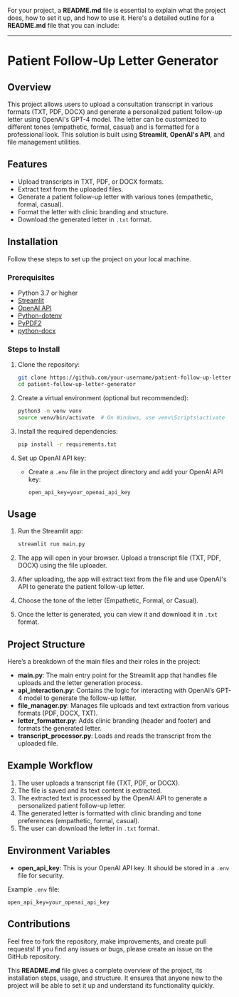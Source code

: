 For your project, a **README.md** file is essential to explain what the project does, how to set it up, and how to use it. Here's a detailed outline for a **README.md** file that you can include:

---

# Patient Follow-Up Letter Generator

## Overview

This project allows users to upload a consultation transcript in various formats (TXT, PDF, DOCX) and generate a personalized patient follow-up letter using OpenAI's GPT-4 model. The letter can be customized to different tones (empathetic, formal, casual) and is formatted for a professional look. This solution is built using **Streamlit**, **OpenAI's API**, and file management utilities.

## Features

- Upload transcripts in TXT, PDF, or DOCX formats.
- Extract text from the uploaded files.
- Generate a patient follow-up letter with various tones (empathetic, formal, casual).
- Format the letter with clinic branding and structure.
- Download the generated letter in `.txt` format.

## Installation

Follow these steps to set up the project on your local machine.

### Prerequisites

- Python 3.7 or higher
- [Streamlit](https://streamlit.io/)
- [OpenAI API](https://beta.openai.com/signup/)
- [Python-dotenv](https://pypi.org/project/python-dotenv/)
- [PyPDF2](https://pypi.org/project/PyPDF2/)
- [python-docx](https://pypi.org/project/python-docx/)

### Steps to Install

1. Clone the repository:
   ```bash
   git clone https://github.com/your-username/patient-follow-up-letter-generator.git
   cd patient-follow-up-letter-generator
   ```

2. Create a virtual environment (optional but recommended):
   ```bash
   python3 -m venv venv
   source venv/bin/activate  # On Windows, use venv\Scripts\activate
   ```

3. Install the required dependencies:
   ```bash
   pip install -r requirements.txt
   ```

4. Set up OpenAI API key:
   - Create a `.env` file in the project directory and add your OpenAI API key:
     ```
     open_api_key=your_openai_api_key
     ```

## Usage

1. Run the Streamlit app:
   ```bash
   streamlit run main.py
   ```

2. The app will open in your browser. Upload a transcript file (TXT, PDF, DOCX) using the file uploader.

3. After uploading, the app will extract text from the file and use OpenAI's API to generate the patient follow-up letter.

4. Choose the tone of the letter (Empathetic, Formal, or Casual).

5. Once the letter is generated, you can view it and download it in `.txt` format.

## Project Structure

Here’s a breakdown of the main files and their roles in the project:

- **main.py**: The main entry point for the Streamlit app that handles file uploads and the letter generation process.
- **api_interaction.py**: Contains the logic for interacting with OpenAI’s GPT-4 model to generate the follow-up letter.
- **file_manager.py**: Manages file uploads and text extraction from various formats (PDF, DOCX, TXT).
- **letter_formatter.py**: Adds clinic branding (header and footer) and formats the generated letter.
- **transcript_processor.py**: Loads and reads the transcript from the uploaded file.

## Example Workflow

1. The user uploads a transcript file (TXT, PDF, or DOCX).
2. The file is saved and its text content is extracted.
3. The extracted text is processed by the OpenAI API to generate a personalized patient follow-up letter.
4. The generated letter is formatted with clinic branding and tone preferences (empathetic, formal, casual).
5. The user can download the letter in `.txt` format.

## Environment Variables

- **open_api_key**: This is your OpenAI API key. It should be stored in a `.env` file for security.

Example `.env` file:
```
open_api_key=your_openai_api_key
```

## Contributions

Feel free to fork the repository, make improvements, and create pull requests! If you find any issues or bugs, please create an issue on the GitHub repository.


This **README.md** file gives a complete overview of the project, its installation steps, usage, and structure. It ensures that anyone new to the project will be able to set it up and understand its functionality quickly.

